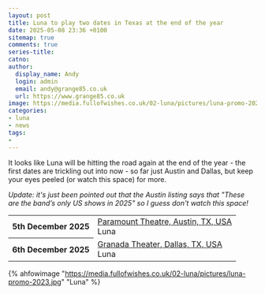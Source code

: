 ```yaml
---
layout: post
title: Luna to play two dates in Texas at the end of the year
date: 2025-05-08 23:36 +0100
sitemap: true
comments: true
series-title:
catno:
author:
  display_name: Andy
  login: admin
  email: andy@grange85.co.uk
  url: https://www.grange85.co.uk
image: https://media.fullofwishes.co.uk/02-luna/pictures/luna-promo-2023.jpg
categories:
- luna
- news
tags:
-
---
```

It looks like Luna will be hitting the road again at the end of the year - the first dates are trickling out into now - so far just Austin and Dallas, but keep your eyes peeled (or watch this space) for more.

_Update: it's just been pointed out that the Austin listing says that "These are the band’s only US shows in 2025" so I guess don't watch this space!_

<table>
      <tbody><tr>
        <th>5th December 2025</th>
        <td><a href="/database/luna/shows/luna-2025-12-05-paramount-theatre-austin-tx-usa/">Paramount Theatre,&nbsp;Austin,&nbsp;TX,&nbsp;USA</a><br>
          <span class="show-details">Luna</span>
        </td>
      </tr>
      <tr>
        <th>6th December 2025</th>
        <td><a href="/database/luna/shows/luna-2025-12-06-granada-theater-dallas-tx-usa/">Granada Theater,&nbsp;Dallas,&nbsp;TX,&nbsp;USA</a><br>
          <span class="show-details">Luna</span>
        </td>
      </tr>
</tbody></table>

{% ahfowimage "https://media.fullofwishes.co.uk/02-luna/pictures/luna-promo-2023.jpg" "Luna" %}
